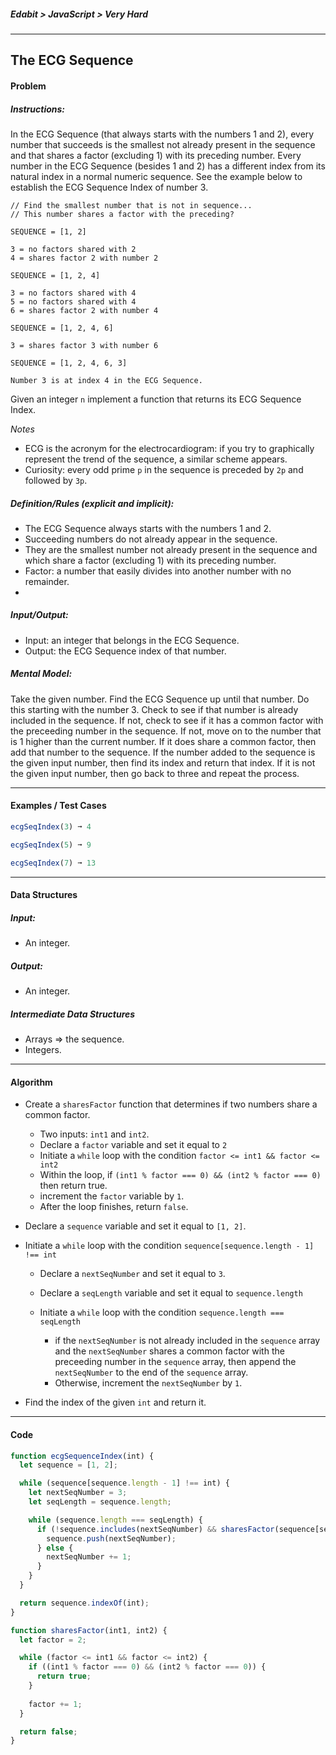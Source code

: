 ##### Edabit > JavaScript > Very Hard

---

## The ECG Sequence

#### Problem

##### Instructions:

In the ECG Sequence (that always starts with the numbers 1 and 2), every number that succeeds is the smallest not already present in the sequence and that shares a factor (excluding 1) with its preceding number. Every number in the ECG Sequence (besides 1 and 2) has a different index from its natural index in a normal numeric sequence. See the example below to establish the ECG Sequence Index of number 3.

```
// Find the smallest number that is not in sequence...
// This number shares a factor with the preceding?

SEQUENCE = [1, 2]

3 = no factors shared with 2
4 = shares factor 2 with number 2

SEQUENCE = [1, 2, 4]

3 = no factors shared with 4
5 = no factors shared with 4
6 = shares factor 2 with number 4

SEQUENCE = [1, 2, 4, 6]

3 = shares factor 3 with number 6

SEQUENCE = [1, 2, 4, 6, 3]

Number 3 is at index 4 in the ECG Sequence.
```

Given an integer `n` implement a function that returns its ECG Sequence Index.

_Notes_

- ECG is the acronym for the electrocardiogram: if you try to graphically represent the trend of the sequence, a similar scheme appears.
- Curiosity: every odd prime `p` in the sequence is preceded by `2p` and followed by `3p`.

##### Definition/Rules (explicit and implicit):

* The ECG Sequence always starts with the numbers 1 and 2.
* Succeeding numbers do not already appear in the sequence.
* They are the smallest number not already present in the sequence and which share a factor (excluding 1) with its preceding number.
* Factor: a number that easily divides into another number with no remainder.
* 

##### Input/Output:

* Input: an integer that belongs in the ECG Sequence.
* Output: the ECG Sequence index of that number.

##### Mental Model:

Take the given number. Find the ECG Sequence up until that number. Do this starting with the number 3. Check to see if that number is already included in the sequence. If not, check to see if it has a common factor with the preceeding number in the sequence. If not, move on to the number that is 1 higher than the current number. If it does share a common factor, then add that number to the sequence. If the number added to the sequence is the given input number, then find its index and return that index. If it is not the given input number, then go back to three and repeat the process.

---

#### Examples / Test Cases

```javascript
ecgSeqIndex(3) ➞ 4

ecgSeqIndex(5) ➞ 9

ecgSeqIndex(7) ➞ 13
```

---

#### Data Structures

##### Input:

* An integer.

##### Output:

* An integer.

##### Intermediate Data Structures

* Arrays => the sequence.
* Integers.

---

#### Algorithm

* Create a `sharesFactor` function that determines if two numbers share a common factor.

  * Two inputs: `int1` and `int2`.
  * Declare a `factor` variable and set it equal to `2`
  * Initiate a `while` loop with the condition `factor <= int1 && factor <= int2`
  * Within the loop, if `(int1 % factor === 0) && (int2 % factor === 0)` then return true.
  * increment the `factor` variable by `1`.
  * After the loop finishes, return `false`.

* Declare a `sequence` variable and set it equal to `[1, 2]`.

* Initiate a `while` loop with the condition `sequence[sequence.length - 1] !== int`

  * Declare a `nextSeqNumber` and set it equal to `3`.
  * Declare a `seqLength` variable and set it equal to `sequence.length`

  * Initiate a `while` loop with the condition `sequence.length === seqLength`
    * if the `nextSeqNumber` is not already included in the `sequence` array and the `nextSeqNumber` shares a common factor with the preceeding number in the `sequence` array, then append the `nextSeqNumber` to the end of the `sequence` array.
    * Otherwise, increment the `nextSeqNumber` by `1`.

* Find the index of the given `int` and return it.

---

#### Code

```javascript
function ecgSequenceIndex(int) {
  let sequence = [1, 2];

  while (sequence[sequence.length - 1] !== int) {
    let nextSeqNumber = 3;
    let seqLength = sequence.length;

    while (sequence.length === seqLength) {
      if (!sequence.includes(nextSeqNumber) && sharesFactor(sequence[sequence.length - 1], nextSeqNumber)) {
        sequence.push(nextSeqNumber);
      } else {
        nextSeqNumber += 1;
      }
    }
  }

  return sequence.indexOf(int);
}

function sharesFactor(int1, int2) {
  let factor = 2;

  while (factor <= int1 && factor <= int2) {
    if ((int1 % factor === 0) && (int2 % factor === 0)) {
      return true;
    }
    
    factor += 1;
  }

  return false;
}
```


